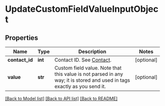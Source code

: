 # UpdateCustomFieldValueInputObject

## Properties
Name | Type | Description | Notes
------------ | ------------- | ------------- | -------------
**contact_id** | **int** | Contact ID. See [Contact](http://docs.textmagictesting.com/#tag/Contacts).  | [optional] 
**value** | **str** | Custom field value. Note that this value is not parsed in any way; it is stored and used in tags exactly as you send it. | [optional] 

[[Back to Model list]](../README.md#documentation-for-models) [[Back to API list]](../README.md#documentation-for-api-endpoints) [[Back to README]](../README.md)


